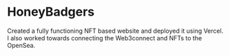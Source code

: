 # HoneyBadgers
Created a fully functioning NFT based website and deployed it using Vercel. I also worked towards connecting the Web3connect and NFTs to the OpenSea.
